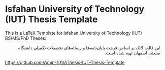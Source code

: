 # Isfahan University of Technology (IUT) Thesis Template
This is a LaTeX Template for Isfahan University of Technology (IUT) BS/MS/PhD Theses.

<p dir='rtl' align='right'>این قالب لاتک بر اساس فرمت پایان‌نامه‌ها و رساله‌های تحصیلات تکمیلی دانشگاه صنعتی اصفهان تهیه شده است.</p>

<a href="https://github.com/Amin-101/AThesis-IUT-Thesis-Template">https://github.com/Amin-101/AThesis-IUT-Thesis-Template</a>
